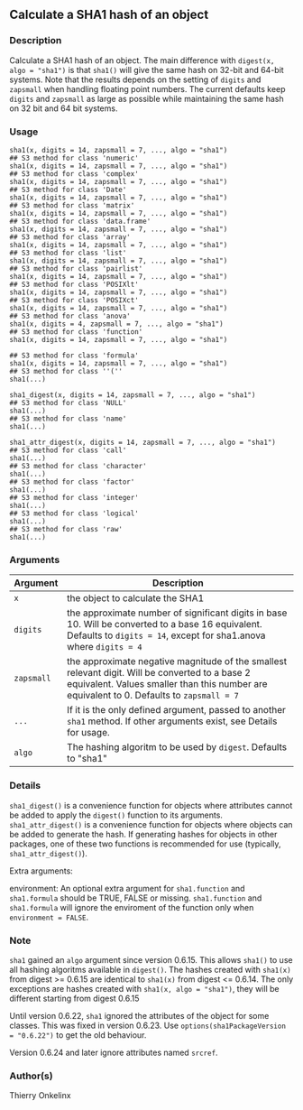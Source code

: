 Calculate a SHA1 hash of an object
----------------------------------

### Description

Calculate a SHA1 hash of an object. The main difference with
`digest(x, algo = "sha1")` is that `sha1()` will give the same hash on
32-bit and 64-bit systems. Note that the results depends on the setting
of `digits` and `zapsmall` when handling floating point numbers. The
current defaults keep `digits` and `zapsmall` as large as possible while
maintaining the same hash on 32 bit and 64 bit systems.

### Usage

    sha1(x, digits = 14, zapsmall = 7, ..., algo = "sha1")
    ## S3 method for class 'numeric'
    sha1(x, digits = 14, zapsmall = 7, ..., algo = "sha1")
    ## S3 method for class 'complex'
    sha1(x, digits = 14, zapsmall = 7, ..., algo = "sha1")
    ## S3 method for class 'Date'
    sha1(x, digits = 14, zapsmall = 7, ..., algo = "sha1")
    ## S3 method for class 'matrix'
    sha1(x, digits = 14, zapsmall = 7, ..., algo = "sha1")
    ## S3 method for class 'data.frame'
    sha1(x, digits = 14, zapsmall = 7, ..., algo = "sha1")
    ## S3 method for class 'array'
    sha1(x, digits = 14, zapsmall = 7, ..., algo = "sha1")
    ## S3 method for class 'list'
    sha1(x, digits = 14, zapsmall = 7, ..., algo = "sha1")
    ## S3 method for class 'pairlist'
    sha1(x, digits = 14, zapsmall = 7, ..., algo = "sha1")
    ## S3 method for class 'POSIXlt'
    sha1(x, digits = 14, zapsmall = 7, ..., algo = "sha1")
    ## S3 method for class 'POSIXct'
    sha1(x, digits = 14, zapsmall = 7, ..., algo = "sha1")
    ## S3 method for class 'anova'
    sha1(x, digits = 4, zapsmall = 7, ..., algo = "sha1")
    ## S3 method for class 'function'
    sha1(x, digits = 14, zapsmall = 7, ..., algo = "sha1")

    ## S3 method for class 'formula'
    sha1(x, digits = 14, zapsmall = 7, ..., algo = "sha1")
    ## S3 method for class ''(''
    sha1(...)

    sha1_digest(x, digits = 14, zapsmall = 7, ..., algo = "sha1")
    ## S3 method for class 'NULL'
    sha1(...)
    ## S3 method for class 'name'
    sha1(...)

    sha1_attr_digest(x, digits = 14, zapsmall = 7, ..., algo = "sha1")
    ## S3 method for class 'call'
    sha1(...)
    ## S3 method for class 'character'
    sha1(...)
    ## S3 method for class 'factor'
    sha1(...)
    ## S3 method for class 'integer'
    sha1(...)
    ## S3 method for class 'logical'
    sha1(...)
    ## S3 method for class 'raw'
    sha1(...)

### Arguments

| Argument   | Description                                                                                                                                                                                  |
|------------|----------------------------------------------------------------------------------------------------------------------------------------------------------------------------------------------|
| `x`        | the object to calculate the SHA1                                                                                                                                                             |
| `digits`   | the approximate number of significant digits in base 10. Will be converted to a base 16 equivalent. Defaults to `digits = 14`, except for sha1.anova where `digits = 4`                      |
| `zapsmall` | the approximate negative magnitude of the smallest relevant digit. Will be converted to a base 2 equivalent. Values smaller than this number are equivalent to 0. Defaults to `zapsmall = 7` |
| `...`      | If it is the only defined argument, passed to another `sha1` method. If other arguments exist, see Details for usage.                                                                        |
| `algo`     | The hashing algoritm to be used by `digest`. Defaults to "sha1"                                                                                                                              |

### Details

`sha1_digest()` is a convenience function for objects where attributes
cannot be added to apply the `digest()` function to its arguments.
`sha1_attr_digest()` is a convenience function for objects where objects
can be added to generate the hash. If generating hashes for objects in
other packages, one of these two functions is recommended for use
(typically, `sha1_attr_digest()`).

Extra arguments:

environment: An optional extra argument for `sha1.function` and
`sha1.formula` should be TRUE, FALSE or missing. `sha1.function` and
`sha1.formula` will ignore the enviroment of the function only when
`environment = FALSE`.

### Note

`sha1` gained an `algo` argument since version 0.6.15. This allows
`sha1()` to use all hashing algoritms available in `digest()`. The
hashes created with `sha1(x)` from digest &gt;= 0.6.15 are identical to
`sha1(x)` from digest &lt;= 0.6.14. The only exceptions are hashes
created with `sha1(x, algo = "sha1")`, they will be different starting
from digest 0.6.15

Until version 0.6.22, `sha1` ignored the attributes of the object for
some classes. This was fixed in version 0.6.23. Use
`options(sha1PackageVersion = "0.6.22")` to get the old behaviour.

Version 0.6.24 and later ignore attributes named `srcref`.

### Author(s)

Thierry Onkelinx
